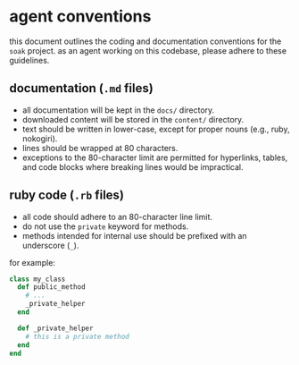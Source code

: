 # agent conventions

this document outlines the coding and documentation conventions for the `soak`
project. as an agent working on this codebase, please adhere to these
guidelines.

## documentation (`.md` files)

- all documentation will be kept in the `docs/` directory.
- downloaded content will be stored in the `content/` directory.
- text should be written in lower-case, except for proper nouns (e.g., ruby,
  nokogiri).
- lines should be wrapped at 80 characters.
- exceptions to the 80-character limit are permitted for hyperlinks, tables,
  and code blocks where breaking lines would be impractical.

## ruby code (`.rb` files)

- all code should adhere to an 80-character line limit.
- do not use the `private` keyword for methods.
- methods intended for internal use should be prefixed with an underscore (`_`).

for example:

```ruby
class my_class
  def public_method
    # ...
    _private_helper
  end

  def _private_helper
    # this is a private method
  end
end
```
